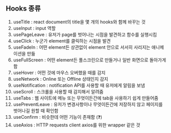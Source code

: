 ## Hooks 종류

1. useTitle : react document의 title을 몇 개의 hooks와 함께 바꾸는 것
2. useInput : input 역할
1. usePageLeave : 유저가 page를 벗어나는 시점을 발견하고 함수를 실행시킴
2. useClick : 누군가 element를 클릭하는 시점을 발견
3. useFadeIn : 어떤 element든 상관없이 element 안으로 서서히 사리지는 애니메이션을 만듦
4. useFullScreen : 어떤 element든 풀스크린으로 만들거나 일반 화면으로 돌아가게 함
5. useHover : 어떤 것에 마우스 오버했을 때를 감지
6. useNetwork : Online 또는 Offline 상태인지 감지
7. useNotification : notification API를 사용할 때 유저에게 알림을 보냄
8. useScroll : 스크롤을 사용할 때 감지해서 알려줌
9. useTabs : 웹 사이트에 메뉴 또는 무엇이든간에 tab을 사용하기 쉽게 만들어줌
10. usePreventLeave : 유저가 변경사항이나 무엇이든간에 저장하지 않고 페이지를 벗어나길 원할 때 확인함
11. useConfirm : 비슷한데 어떤 기능이 존재함 (❓)
12. useAxios : HTTP requests client axios를 위한 wrapper 같은 것
